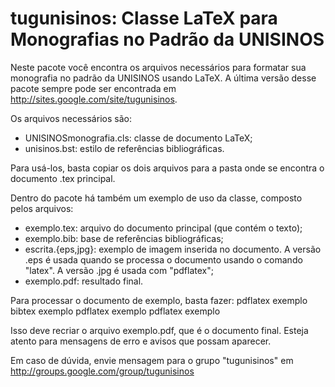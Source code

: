 tugunisinos: Classe LaTeX para Monografias no Padrão da UNISINOS
===================================================

Neste pacote você encontra os arquivos necessários para formatar sua
monografia no padrão da UNISINOS usando LaTeX.  A última versão desse
pacote sempre pode ser encontrada em
http://sites.google.com/site/tugunisinos.

Os arquivos necessários são:
- UNISINOSmonografia.cls: classe de documento LaTeX;
- unisinos.bst: estilo de referências bibliográficas.

Para usá-los, basta copiar os dois arquivos para a pasta onde se encontra
o documento .tex principal.

Dentro do pacote há também um exemplo de uso da classe, composto pelos
arquivos:
- exemplo.tex: arquivo do documento principal (que contém o texto);
- exemplo.bib: base de referências bibliográficas;
- escrita.{eps,jpg}: exemplo de imagem inserida no documento. A versão .eps
  é usada quando se processa o documento usando o comando "latex".  A
  versão .jpg é usada com "pdflatex";
- exemplo.pdf: resultado final.

Para processar o documento de exemplo, basta fazer:
pdflatex exemplo
bibtex exemplo
pdflatex exemplo
pdflatex exemplo

Isso deve recriar o arquivo exemplo.pdf, que é o documento final.  Esteja
atento para mensagens de erro e avisos que possam aparecer.

Em caso de dúvida, envie mensagem para o grupo "tugunisinos" em
http://groups.google.com/group/tugunisinos